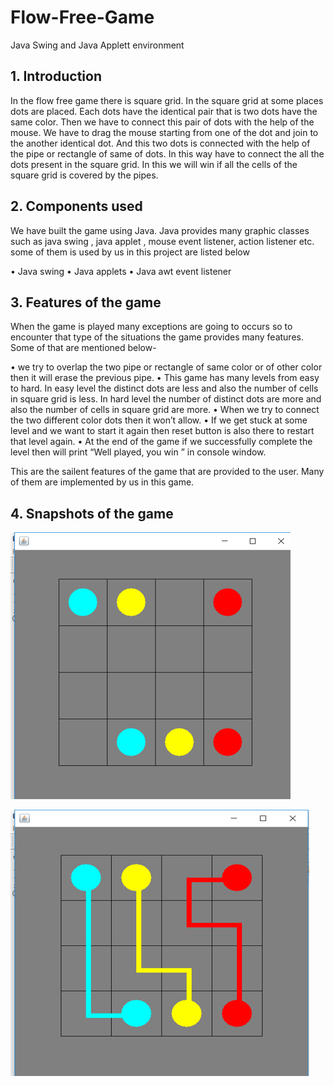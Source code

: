 # Flow-Free-Game
Java Swing and Java Applett environment

## 1. Introduction

In the flow free game there is  square grid. In the square grid at some places dots are placed. Each dots have the identical pair that is two dots have the same color. Then we have to connect this pair of dots with the help of the mouse. We have to drag the mouse starting from one of the dot and join to the another identical dot. And this two dots is connected with the help of the pipe or rectangle of same of dots.  In this way have to connect the all the dots present in the square grid. In this we will win if all the cells of the square grid is covered by the pipes.

## 2. Components used
We have built the game using  Java. Java provides many graphic classes such as java swing , java applet , mouse event listener, action listener etc. some of them is used by us in this project are listed below

•	Java swing
•	Java applets
•	Java awt event listener


## 3. Features of the game

When the game is played many exceptions are going to occurs so to encounter that type of the situations the game provides many features.
Some of that are mentioned below-

•	we try to overlap the two pipe or rectangle of same color or of other color then it will erase the previous pipe. 
•	This game has many levels from easy to hard. In easy level the distinct dots are less and also the number of cells in square grid is less. In hard level the number of distinct dots are more and also the number of cells in square grid are more.
•	When we try to connect the two different color dots then it won’t allow.
•	If we get stuck at some level and we want to start it again then reset button is also there to restart that level again.
•	At the end of the game if we successfully complete the level then will print “Well played, you win ” in console window.


This are the sailent features of the game that are provided to the user. Many of them are implemented by us in this game.

## 4. Snapshots of the game

![Fig 1 Level Sample](/snap1.png)


![Fig 2 Connecting the dots](/snap2.png)







    
